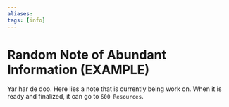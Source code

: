 ```yaml
---
aliases: 
tags: [info]
---
```

# Random Note of Abundant Information (EXAMPLE)
Yar har de doo. Here lies a note that is currently being work on. When it is ready and finalized, it can go to `600 Resources`.
